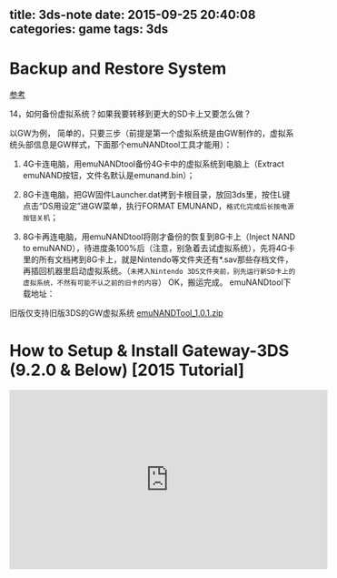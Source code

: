 title: 3ds-note
date: 2015-09-25 20:40:08
categories: game
tags: 3ds
---

# Backup and Restore System

[参考](http://bbs.duowan.com/thread-38341386-1-1.html)


14，如何备份虚拟系统？如果我要转移到更大的SD卡上又要怎么做？

以GW为例， 简单的，只要三步（前提是第一个虚拟系统是由GW制作的，虚拟系统头部信息是GW样式，下面那个emuNANDtool工具才能用）：
<!--more-->

1. 4G卡连电脑，用emuNANDtool备份4G卡中的虚拟系统到电脑上（Extract emuNAND按钮，文件名默认是emunand.bin）；

2. 8G卡连电脑，把GW固件Launcher.dat拷到卡根目录，放回3ds里，按住L键点击“DS用设定”进GW菜单，执行FORMAT EMUNAND，`格式化完成后长按电源按钮关机`；
3. 8G卡再连电脑，用emuNANDtool将刚才备份的恢复到8G卡上（Inject NAND to emuNAND），待进度条100%后（注意，别急着去试虚拟系统），先将4G卡里的所有文档拷到8G卡上，就是Nintendo等文件夹还有*.sav那些存档文件，再插回机器里启动虚拟系统。（`未拷入Nintendo 3DS文件夹前，别先运行新SD卡上的虚拟系统，不然有可能不认之前的旧卡的内容`）
OK，搬运完成。 emuNANDtool下载地址：

  旧版仅支持旧版3DS的GW虚拟系统   [emuNANDTool_1.0.1.zip](/resources/2015/9/25/emuNANDTool_1.0.1.zip) 


# How to Setup & Install Gateway-3DS (9.2.0 & Below) [2015 Tutorial]

<iframe width="560" height="315" src="https://www.youtube.com/embed/xGmr-2cyJE4" frameborder="0" allowfullscreen></iframe>